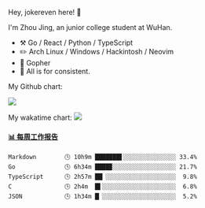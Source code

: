 Hey, jokereven here! 👋

I'm Zhou Jing, an junior college student at WuHan.

-   :hammer_and_pick: Go / React / Python / TypeScript
-   :pencil2: Arch Linux / Windows / Hackintosh / Neovim
-   :seedling: Gopher
-   :thought_balloon: All is for consistent.

My Github chart:

![](https://ghchart.rshah.org/JonnieWayy)

My wakatime chart:
![](https://wakatime.com/share/@jokereven/1679dc82-4bf9-4b63-9203-390d608503de.png)

<!-- waka-box start -->
#### <a href="https://gist.github.com/9f8118785e2d128d746db5f61b0e0a2a" target="_blank">📊 每周工作报告</a>
```text
Markdown        🕓 10h9m ███████▋░░░░░░░░░░░░░░░ 33.4%
Go              🕓 6h34m ████▉░░░░░░░░░░░░░░░░░░ 21.7%
TypeScript      🕓 2h57m ██▏░░░░░░░░░░░░░░░░░░░░  9.8%
C               🕓 2h4m  █▌░░░░░░░░░░░░░░░░░░░░░  6.8%
JSON            🕓 1h34m █▏░░░░░░░░░░░░░░░░░░░░░  5.2%
```
<!-- Powered by https://github.com/journey-ad/waka-box-go . -->
<!-- waka-box end -->
